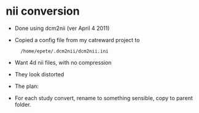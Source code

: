 # nii conversion
* Done using dcm2nii (ver April 4 2011)
* Copied a config file from my catreward project to
        
        /home/epete/.dcm2nii/dcm2nii.ini

* Want 4d nii files, with no compression
* They look distorted

* The plan:
- For each study convert, rename to something sensible, copy to parent folder.
